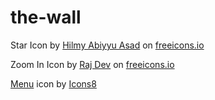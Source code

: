 # the-wall

Star Icon by <a href="https://freeicons.io/profile/75801">Hilmy Abiyyu Asad</a> on <a href="https://freeicons.io">freeicons.io</a>

Zoom In Icon by <a href="https://freeicons.io/profile/714">Raj Dev</a> on <a href="https://freeicons.io">freeicons.io</a>

<a target="_blank" href="https://icons8.com/icon/JTddWDKbAzgl/menu">Menu</a> icon by <a target="_blank" href="https://icons8.com">Icons8</a>